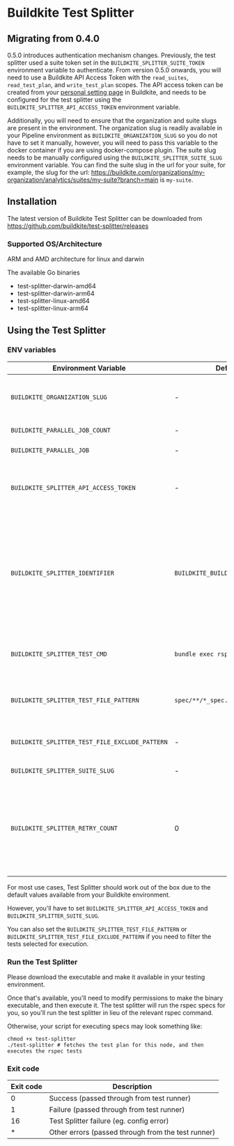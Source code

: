 # Buildkite Test Splitter

## Migrating from 0.4.0

0.5.0 introduces authentication mechanism changes. Previously, the test splitter used a suite token set in the `BUILDKITE_SPLITTER_SUITE_TOKEN` environment variable to authenticate.
From version 0.5.0 onwards, you will need to use a Buildkite API Access Token with the `read_suites`, `read_test_plan`, and `write_test_plan` scopes.
The API access token can be created from your [personal setting page](https://buildkite.com/user/api-access-tokens) in Buildkite, and needs to be configured for the test splitter using the `BUILDKITE_SPLITTER_API_ACCESS_TOKEN` environment variable.

Additionally, you will need to ensure that the organization and suite slugs are present in the environment. The organization slug is readily available in your Pipeline environment as `BUILDKITE_ORGANIZATION_SLUG` so you do not have to set it manually, however, you will need to pass this variable to the docker container if you are using docker-compose plugin.
The suite slug needs to be manually configured using the `BUILDKITE_SPLITTER_SUITE_SLUG` environment variable. You can find the suite slug in the url for your suite, for example, the slug for the url: https://buildkite.com/organizations/my-organization/analytics/suites/my-suite?branch=main is `my-suite`. 

## Installation
The latest version of Buildkite Test Splitter can be downloaded from https://github.com/buildkite/test-splitter/releases

### Supported OS/Architecture
ARM and AMD architecture for linux and darwin

The available Go binaries
- test-splitter-darwin-amd64
- test-splitter-darwin-arm64
- test-splitter-linux-amd64
- test-splitter-linux-arm64

## Using the Test Splitter

### ENV variables

| Environment Variable | Default Value | Description |
| ---- | ---- | ----------- |
| `BUILDKITE_ORGANIZATION_SLUG` | - | Required, the slug of your Buildkite organization. This is available in your pipeline environment, so you don't need to set it manually |
| `BUILDKITE_PARALLEL_JOB_COUNT` | - | Required, total number of parallelism. |
| `BUILDKITE_PARALLEL_JOB` | - | Required, test plan for specific node |
| `BUILDKITE_SPLITTER_API_ACCESS_TOKEN ` | - | Required, Buildkite API access token with `read_suites`, `read_test_plan`, and `write_test_plan` scopes. You can create access token from [Personal Settings](https://buildkite.com/user/api-access-tokens) in Buildkite |
| `BUILDKITE_SPLITTER_IDENTIFIER` | `BUILDKITE_BUILD_ID/BUILDKITE_STEP_ID` | Optional. Test Splitter uses the identifier to store and fetch the test plan and must be unique for each build and steps group. By default it will use a composite of `BUILDKITE_BUILD_ID` and `BUILDKITE_STEP_ID`, but it can be overridden by specifying the `BUILDKITE_SPLITTER_IDENTIFIER`. `BUILDKITE_BUILD_ID` and `BUILDKITE_STEP_ID` must be accessible by the client when using the default. |
| `BUILDKITE_SPLITTER_TEST_CMD` | `bundle exec rspec {{testExamples}}` | Optional, test command for running your tests. Test splitter will fill in the `{{testExamples}}` placeholder with the test splitting results |
| `BUILDKITE_SPLITTER_TEST_FILE_PATTERN` | `spec/**/*_spec.rb` | Optional, glob pattern for discovering test files that need to be executed. </br> *It accepts pattern syntax supported by [zzglob](https://github.com/DrJosh9000/zzglob?tab=readme-ov-file#pattern-syntax) library*. |
| `BUILDKITE_SPLITTER_TEST_FILE_EXCLUDE_PATTERN` | - | Optional, glob pattern to use for excluding test files or directory. </br> *It accepts pattern syntax supported by [zzglob](https://github.com/DrJosh9000/zzglob?tab=readme-ov-file#pattern-syntax) library.* |
| `BUILDKITE_SPLITTER_SUITE_SLUG` | - | Required, the slug of your test suite. |
| `BUILDKITE_SPLITTER_RETRY_COUNT` | 0 | Optional. Test splitter runs the test command defined in `BUILDKITE_SPLITTER_TEST_CMD`, and retries the failing tests maximum `BUILDKITE_SPLITTER_RETRY_COUNT` times. For Rspec, the test splitter runs `BUILDKITE_SPLITTER_TEST_CMD` with `--only-failures` as the retry command. |

For most use cases, Test Splitter should work out of the box due to the default values available from your Buildkite environment.

However, you'll have to set `BUILDKITE_SPLITTER_API_ACCESS_TOKEN` and `BUILDKITE_SPLITTER_SUITE_SLUG`.

You can also set the `BUILDKITE_SPLITTER_TEST_FILE_PATTERN` or `BUILDKITE_SPLITTER_TEST_FILE_EXCLUDE_PATTERN` if you need to filter the tests selected for execution.

### Run the Test Splitter
Please download the executable and make it available in your testing environment.

Once that's available, you'll need to modify permissions to make the binary executable, and then execute it. The test splitter will run the rspec specs for you, so you'll run the test splitter in lieu of the relevant rspec command. 

Otherwise, your script for executing specs may look something like:
```
chmod +x test-splitter
./test-splitter # fetches the test plan for this node, and then executes the rspec tests
```
### Exit code
| Exit code | Description |
| ---- | ---- |
| 0 | Success (passed through from test runner) |
| 1 | Failure (passed through from test runner) |
| 16 | Test Splitter failure (eg. config error) |
| * | Other errors (passed through from the test runner) |
